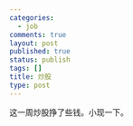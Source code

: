 ```yaml
--- 
categories: 
  - job
comments: true
layout: post
published: true
status: publish
tags: []
title: 炒股
type: post
---
```

<div id="msgcns!3725CC0EE38B1F6!1355" class="bvMsg">这一周炒股挣了些钱。小现一下。<br>
</div>
